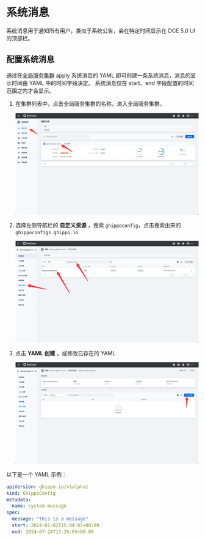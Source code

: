 # 系统消息

系统消息用于通知所有用户，类似于系统公告，会在特定时间显示在 DCE 5.0 UI 的顶部栏。

## 配置系统消息

通过在[全局服务集群](../../kpanda/user-guide/clusters/cluster-role.md#_2) apply 系统消息的 YAML 即可创建一条系统消息，消息的显示时间由 YAML 中的时间字段决定。
系统消息仅在 start、end 字段配置的时间范围之内才会显示。

1. 在集群列表中，点击全局服务集群的名称，进入全局服务集群。

   ![选择集群](../images/system-message1.png)

2. 选择左侧导航栏的 __自定义资源__ ，搜索 `ghippoconfig`，点击搜索出来的 `ghippoconfigs.ghippo.io`

   ![选择自定义资源](../images/system-message2.png)

3. 点击 __YAML 创建__ ，或修改已存在的 YAML

   ![选择自定义资源](../images/system-message3.png)

以下是一个 YAML 示例：

```yaml
apiVersion: ghippo.io/v1alpha1
kind: GhippoConfig
metadata:
  name: system-message
spec:
  message: "this is a message"
  start: 2024-01-02T15:04:05+08:00
  end: 2024-07-24T17:26:05+08:00
```
